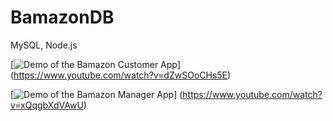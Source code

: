 # BamazonDB
MySQL, Node.js


[![Demo of the Bamazon Customer App](https://img.youtube.com/vi/dZwSOoCHs5E/0.jpg)]
(https://www.youtube.com/watch?v=dZwSOoCHs5E)


[![Demo of the Bamazon Manager App](https://img.youtube.com/vi/xQqgbXdVAwU/0.jpg)]
(https://www.youtube.com/watch?v=xQqgbXdVAwU)
